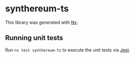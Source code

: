 # synthereum-ts

This library was generated with [Nx](https://nx.dev).

## Running unit tests

Run `nx test synthereum-ts` to execute the unit tests via [Jest](https://jestjs.io).
